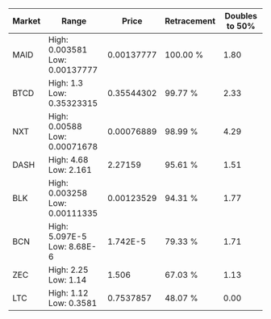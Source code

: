 | Market | Range | Price| Retracement | Doubles to 50% |
| --- | --- | --- | --- | --- |
| MAID | High: 0.003581<br />Low: 0.00137777 | 0.00137777 | 100.00 % | 1.80 |
| BTCD | High: 1.3<br />Low: 0.35323315 | 0.35544302 | 99.77 % | 2.33 |
| NXT | High: 0.00588<br />Low: 0.00071678 | 0.00076889 | 98.99 % | 4.29 |
| DASH | High: 4.68<br />Low: 2.161 | 2.27159 | 95.61 % | 1.51 |
| BLK | High: 0.003258<br />Low: 0.00111335 | 0.00123529 | 94.31 % | 1.77 |
| BCN | High: 5.097E-5<br />Low: 8.68E-6 | 1.742E-5 | 79.33 % | 1.71 |
| ZEC | High: 2.25<br />Low: 1.14 | 1.506 | 67.03 % | 1.13 |
| LTC | High: 1.12<br />Low: 0.3581 | 0.7537857 | 48.07 % | 0.00 |
